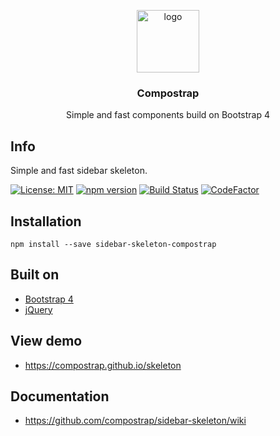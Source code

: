<p align="center">
  <img src="https://avatars0.githubusercontent.com/u/50230834?s=400&u=3551f498f489486fb0ee563171d5fb2d43892a17&v=4" width="100" alt="logo">
</p>

<h3 align="center">Compostrap</h3>
<p align="center">Simple and fast components build on Bootstrap 4</p>

## Info
Simple and fast sidebar skeleton.

[![License: MIT](https://img.shields.io/badge/License-MIT-yellow.svg)](https://github.com/compostrap/sidebar-skeleton/blob/master/license.md)
[![npm version](https://badge.fury.io/js/sidebar-skeleton-compostrap.svg)](https://badge.fury.io/js/sidebar-skeleton-compostrap)
[![Build Status](https://travis-ci.org/compostrap/sidebar-skeleton.svg?branch=master)](https://travis-ci.org/compostrap/sidebar-skeleton)
[![CodeFactor](https://www.codefactor.io/repository/github/compostrap/sidebar-skeleton/badge)](https://www.codefactor.io/repository/github/compostrap/sidebar-skeleton)

## Installation
```
npm install --save sidebar-skeleton-compostrap
```

## Built on
- [Bootstrap 4](https://getbootstrap.com)
- [jQuery](https://jquery.com)

## View demo
- https://compostrap.github.io/skeleton

## Documentation
- https://github.com/compostrap/sidebar-skeleton/wiki
